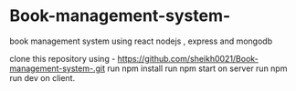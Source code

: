 # Book-management-system-
book management system using react nodejs , express and mongodb

clone this repository using - https://github.com/sheikh0021/Book-management-system-.git
run npm install
run npm start on server 
run npm run dev on client.
